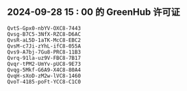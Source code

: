 ## 2024-09-28 15 : 00 的 GreenHub 许可证
```
QvtS-Gpx0-nbYV-OXC8-7443
Qvsg-B7C5-3NfX-RZC8-D6AC
QvsR-aL5D-1aTK-McC8-EBC2
QvsM-c7Ji-zYhL-ifC8-055A
Qvs9-A7bj-7Gu8-PRC8-11B3
Qvrq-91la-uz9V-FBC8-7B17
Qvqr-tPM2-UmYv-pUC8-9E73
Qvqg-5Mkf-G6A9-X4C8-80A4
QvqH-sXoD-zM2w-lVC8-1460
QvoT-4185-poFt-YCC8-C1C0
```
